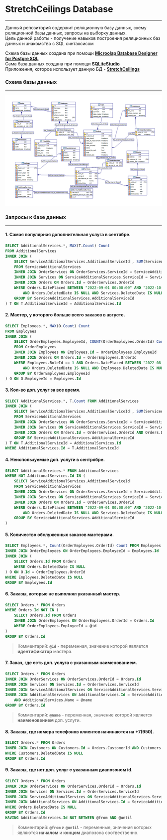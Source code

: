 # StretchCeilings Database
<hr>

Данный репозиторий содержит реляционную базу данных, схему реляционной базы данных, запросы на выборку данных.
<br>
Цель данной работы - получение навыков построения реляционных баз данных и знакомство с SQL синтаксисом

Схема базы данных создана при помощи **[Microolap Batabase Designer for Postgre SQL](https://www.microolap.com/products/database/postgresql-designer/download/)**
<br>
Сама база данных создана при помощи **[SQLiteStudio](https://sqlitestudio.pl/)**
<br>
Приложения, которое использует данную БД - **[StretchCeilings](https://github.com/romankravchuk/StretchCeilings)**

### Схема базы данных
<hr>

![](./assets/db_schema.png)

### Запросы к базе данных
<hr>

#### 1. Самая популярная дополнительная услуга в сентябре.

```sql
SELECT AdditionalServices.*, MAX(T.Count) Count
FROM AdditionalServices
INNER JOIN (
	SELECT ServiceAdditionalServices.AdditionalServiceId , SUM(ServiceAdditionalServices.Count) Count
	FROM ServiceAdditionalServices
	INNER JOIN OrderServices ON OrderServices.ServiceId = ServiceAdditionalServices.ServiceId
	INNER JOIN Services ON ServiceAdditionalServices.ServiceId = Services.Id
	INNER JOIN Orders ON Orders.Id = OrderServices.OrderId
	WHERE Orders.DatePlaced BETWEEN "2022-09-01 00:00:00" AND "2022-10-01 00:00:00"
		AND Orders.DeletedDate IS NULL AND Services.DeletedDate IS NULL
	GROUP BY ServiceAdditionalServices.AdditionalServiceId
) T ON T.AdditionalServiceId = AdditionalServices.Id
```

#### 2. Мастер, у которого больше всего заказов в августе.

```sql
SELECT Employees.*, MAX(O.Count) Count
FROM Employees
INNER JOIN (
	SELECT OrderEmployees.EmployeeId, COUNT(OrderEmployees.OrderId) Count
	FROM OrderEmployees
	INNER JOIN Employees ON Employees.Id = OrderEmployees.EmployeeId
	INNER JOIN Orders ON Orders.Id = OrderEmployees.OrderId
	WHERE Employees.RoleId == 3 AND Orders.DatePlaced BETWEEN "2022-08-01 00:00:00" AND "2022-09-01 00:00:00" 
		AND Orders.DeletedDate IS NULL AND Employees.DeletedDate IS NULL
	GROUP BY OrderEmployees.EmployeeId
) O ON O.EmployeeId = Employees.Id
```

#### 3. Кол-во доп. услуг за все время.

```sql
SELECT AdditionalServices.*, T.Count FROM AdditionalServices 
INNER JOIN (
	SELECT ServiceAdditionalServices.AdditionalServiceId , SUM(ServiceAdditionalServices.Count) Count
	FROM ServiceAdditionalServices
	INNER JOIN OrderServices ON OrderServices.ServiceId = ServiceAdditionalServices.ServiceId
	INNER JOIN Services ON ServiceAdditionalServices.ServiceId = Services.Id
	INNER JOIN Orders ON Orders.Id = OrderServices.OrderId AND Orders.DeletedDate IS NULL AND Services.DeletedDate IS NULL
	GROUP BY ServiceAdditionalServices.AdditionalServiceId
) T ON T.AdditionalServiceId = AdditionalServices.Id
WHERE AdditionalServices.Id = T.AdditionalServiceId
```

#### 4. Неиспользуемые доп. услуги в сентрябре.

```sql
SELECT AdditionalServices.* FROM AdditionalServices
WHERE NOT AdditionalServices.Id IN (
	SELECT ServiceAdditionalServices.AdditionalServiceId
	FROM ServiceAdditionalServices
	INNER JOIN OrderServices ON OrderServices.ServiceId = ServiceAdditionalServices.ServiceId
	INNER JOIN Services ON ServiceAdditionalServices.ServiceId = Services.Id
	INNER JOIN Orders ON Orders.Id = OrderServices.OrderId
	WHERE Orders.DatePlaced BETWEEN "2022-09-01 00:00:00" AND "2022-10-01 00:00:00"
		AND Orders.DeletedDate IS NULL AND Services.DeletedDate IS NULL
	GROUP BY ServiceAdditionalServices.AdditionalServiceId
)
```

#### 5. Количество обслуженных заказов мастерами.

```sql
SELECT Employees.*, Count(OrderEmployees.OrderId) Count FROM Employees
INNER JOIN OrderEmployees ON OrderEmployees.EmployeeId = Employees.Id
INNER JOIN (
	SELECT Orders.Id FROM Orders
	WHERE Orders.DeletedDate IS NULL
) O ON O.Id = OrderEmployees.OrderId
WHERE Employees.DeletedDate IS NULL
GROUP BY Employees.Id
```

#### 6. Заказы, которые не выполнял указанный мастер.

```sql
SELECT Orders.* FROM Orders
WHERE Orders.Id NOT IN (
	SELECT Orders.Id FROM Orders
	INNER JOIN OrderEmployees ON OrderEmployees.OrderId = Orders.Id
	WHERE OrderEmployees.EmployeeId = @id
)
GROUP BY Orders.Id
```

> Комментарий: **`@id`** - переменная, значение которой является **идентификатор** мастера.

#### 7. Заказ, где есть доп. услуга с указанным наименованием.

```sql
SELECT Orders.* FROM Orders
INNER JOIN OrderServices ON OrderServices.OrderId = Orders.Id
INNER JOIN Services ON Services.Id = OrderServices.ServiceId
INNER JOIN ServiceAdditionalServices ON ServiceAdditionalServices.ServiceId = Services.Id
INNER JOIN AdditionalServices ON AdditionalServices.Id = ServiceAdditionalServices.AdditionalServiceId 
    AND AdditionalServices.Name = @name
GROUP BY Orders.Id
```

> Комментарий: **`@name`** - переменная, значение которой является **наименовением** доп. услуги.

#### 8. Заказы, где номера телефонов клиентов начинаются на +7(950).

```sql
SELECT Orders.* FROM Orders
INNER JOIN Customers ON Customers.Id = Orders.CustomerId AND Customers.PhoneNumber LIKE "+7(950)%"
WHERE Customers.DeletedDate IS NULL
GROUP BY Orders.Id
```

#### 9. Заказы, где нет доп. услуг с указанным диапозоном id.

```sql
SELECT Orders.* FROM Orders
INNER JOIN OrderServices ON OrderServices.OrderId = Orders.Id
INNER JOIN Services ON Services.Id = OrderServices.ServiceId
INNER JOIN ServiceAdditionalServices ON ServiceAdditionalServices.ServiceId = Services.Id
INNER JOIN AdditionalServices ON AdditionalServices.Id = ServiceAdditionalServices.AdditionalServiceId
WHERE Orders.DeletedDate IS NULL
GROUP BY Orders.Id
HAVING AdditionalServices.Id NOT BETWEEN @from AND @until
```

> Комментарий: **`@from`** и **`@until`** - переменные, значения которых являются **началом** и **концом** диапозона соотвественно.